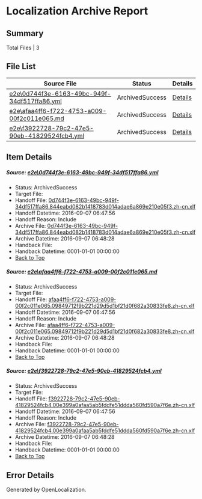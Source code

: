 # <a name='report-top'></a> Localization Archive Report

## Summary
 Total Files | 3

## File List
 Source File | Status | Details 
 ----------- | ------ | ------- 
 [e2e\0d744f3e-6163-49bc-949f-34df517ffa86.yml](https://github.com/OpenLocalizationTestOrg/ol-test0/blob/da5f8aa4993922584dcb8acd2d52fabb08c91825/e2e/0d744f3e-6163-49bc-949f-34df517ffa86.yml) | ArchivedSuccess | [Details](#346dec8be9e6eb07f5ad41f93867ac933bf1e6671)
 [e2e\afaa4ff6-f722-4753-a009-00f2c011e065.md](https://github.com/OpenLocalizationTestOrg/ol-test0/blob/da5f8aa4993922584dcb8acd2d52fabb08c91825/e2e/afaa4ff6-f722-4753-a009-00f2c011e065.md) | ArchivedSuccess | [Details](#33a9be1829795bc4699f7c469d753688c62bcdfe5)
 [e2e\f3922728-79c2-47e5-90eb-41829524fcb4.yml](https://github.com/OpenLocalizationTestOrg/ol-test0/blob/da5f8aa4993922584dcb8acd2d52fabb08c91825/e2e/f3922728-79c2-47e5-90eb-41829524fcb4.yml) | ArchivedSuccess | [Details](#cd261cc8b71edbc1b47c3beb855355fa03cff4f56)

## Item Details
##### <a name='346dec8be9e6eb07f5ad41f93867ac933bf1e6671'></a> Source: [e2e\0d744f3e-6163-49bc-949f-34df517ffa86.yml](https://github.com/OpenLocalizationTestOrg/ol-test0/blob/da5f8aa4993922584dcb8acd2d52fabb08c91825/e2e/0d744f3e-6163-49bc-949f-34df517ffa86.yml)
* Status: ArchivedSuccess
* Target File: 
* Handoff File: [0d744f3e-6163-49bc-949f-34df517ffa86.844eabd082b1418783d014adae6a869e210e05f3.zh-cn.xlf](https://github.com/OpenLocalizationTestOrg/ol-test0-handoff/blob/5b511fb05785870be5fa5072ad76d7a1985ec7e4/ol-handoff/OpenLocalizationTestOrg/ol-test0-zhcn/ci/ht/0d744f3e-6163-49bc-949f-34df517ffa86.844eabd082b1418783d014adae6a869e210e05f3.zh-cn.xlf)
* Handoff Datetime: 2016-09-07 06:47:56
* Handoff Reason: Include
* Archive File: [0d744f3e-6163-49bc-949f-34df517ffa86.844eabd082b1418783d014adae6a869e210e05f3.zh-cn.xlf](https://github.com/OpenLocalizationTestOrg/ol-test0-handoff/blob/ae2083dbb61f3f8339810cdd560ec32bd7e2a4f6/ol-archive/OpenLocalizationTestOrg/ol-test0-zhcn/ci/ht/0d744f3e-6163-49bc-949f-34df517ffa86.844eabd082b1418783d014adae6a869e210e05f3.zh-cn.xlf)
* Archive Datetime: 2016-09-07 06:48:28
* Handback File: 
* Handback Datetime: 0001-01-01 00:00:00
* [Back to Top](#report-top)

##### <a name='33a9be1829795bc4699f7c469d753688c62bcdfe5'></a> Source: [e2e\afaa4ff6-f722-4753-a009-00f2c011e065.md](https://github.com/OpenLocalizationTestOrg/ol-test0/blob/da5f8aa4993922584dcb8acd2d52fabb08c91825/e2e/afaa4ff6-f722-4753-a009-00f2c011e065.md)
* Status: ArchivedSuccess
* Target File: 
* Handoff File: [afaa4ff6-f722-4753-a009-00f2c011e065.09849712f9b221d29d5d1bf21d0f682a30833fe8.zh-cn.xlf](https://github.com/OpenLocalizationTestOrg/ol-test0-handoff/blob/5b511fb05785870be5fa5072ad76d7a1985ec7e4/ol-handoff/OpenLocalizationTestOrg/ol-test0-zhcn/ci/ht/afaa4ff6-f722-4753-a009-00f2c011e065.09849712f9b221d29d5d1bf21d0f682a30833fe8.zh-cn.xlf)
* Handoff Datetime: 2016-09-07 06:47:56
* Handoff Reason: Include
* Archive File: [afaa4ff6-f722-4753-a009-00f2c011e065.09849712f9b221d29d5d1bf21d0f682a30833fe8.zh-cn.xlf](https://github.com/OpenLocalizationTestOrg/ol-test0-handoff/blob/ae2083dbb61f3f8339810cdd560ec32bd7e2a4f6/ol-archive/OpenLocalizationTestOrg/ol-test0-zhcn/ci/ht/afaa4ff6-f722-4753-a009-00f2c011e065.09849712f9b221d29d5d1bf21d0f682a30833fe8.zh-cn.xlf)
* Archive Datetime: 2016-09-07 06:48:28
* Handback File: 
* Handback Datetime: 0001-01-01 00:00:00
* [Back to Top](#report-top)

##### <a name='cd261cc8b71edbc1b47c3beb855355fa03cff4f56'></a> Source: [e2e\f3922728-79c2-47e5-90eb-41829524fcb4.yml](https://github.com/OpenLocalizationTestOrg/ol-test0/blob/da5f8aa4993922584dcb8acd2d52fabb08c91825/e2e/f3922728-79c2-47e5-90eb-41829524fcb4.yml)
* Status: ArchivedSuccess
* Target File: 
* Handoff File: [f3922728-79c2-47e5-90eb-41829524fcb4.00e399a0afaa5ab5fddfe51ddda560fd590a7f6e.zh-cn.xlf](https://github.com/OpenLocalizationTestOrg/ol-test0-handoff/blob/5b511fb05785870be5fa5072ad76d7a1985ec7e4/ol-handoff/OpenLocalizationTestOrg/ol-test0-zhcn/ci/ht/f3922728-79c2-47e5-90eb-41829524fcb4.00e399a0afaa5ab5fddfe51ddda560fd590a7f6e.zh-cn.xlf)
* Handoff Datetime: 2016-09-07 06:47:56
* Handoff Reason: Include
* Archive File: [f3922728-79c2-47e5-90eb-41829524fcb4.00e399a0afaa5ab5fddfe51ddda560fd590a7f6e.zh-cn.xlf](https://github.com/OpenLocalizationTestOrg/ol-test0-handoff/blob/ae2083dbb61f3f8339810cdd560ec32bd7e2a4f6/ol-archive/OpenLocalizationTestOrg/ol-test0-zhcn/ci/ht/f3922728-79c2-47e5-90eb-41829524fcb4.00e399a0afaa5ab5fddfe51ddda560fd590a7f6e.zh-cn.xlf)
* Archive Datetime: 2016-09-07 06:48:28
* Handback File: 
* Handback Datetime: 0001-01-01 00:00:00
* [Back to Top](#report-top)


## Error Details

Generated by OpenLocalization.

